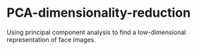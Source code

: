# PCA-dimensionality-reduction
Using principal component analysis to find a low-dimensional representation of face images.
